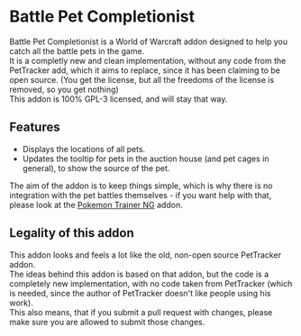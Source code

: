 # Battle Pet Completionist
Battle Pet Completionist is a World of Warcraft addon designed to help you catch all the battle pets in the game.  
It is a completly new and clean implementation, without any code from the PetTracker add, which it aims to replace, since it has been claiming to be open source. (You get the license, but all the freedoms of the license is removed, so you get nothing)  
This addon is 100% GPL-3 licensed, and will stay that way.

## Features
* Displays the locations of all pets.
* Updates the tooltip for pets in the auction house (and pet cages in general), to show the source of the pet.

The aim of the addon is to keep things simple, which is why there is no integration with the pet battles themselves - if you want help with that, please look at the [Pokemon Trainer NG](https://www.curseforge.com/wow/addons/pokemon-trainer-ng) addon.

## Legality of this addon
This addon looks and feels a lot like the old, non-open source PetTracker addon.  
The ideas behind this addon is based on that addon, but the code is a completely new implementation, with no code taken from PetTracker (which is needed, since the author of PetTracker doesn't like people using his work).  
This also means, that if you submit a pull request with changes, please make sure you are allowed to submit those changes.